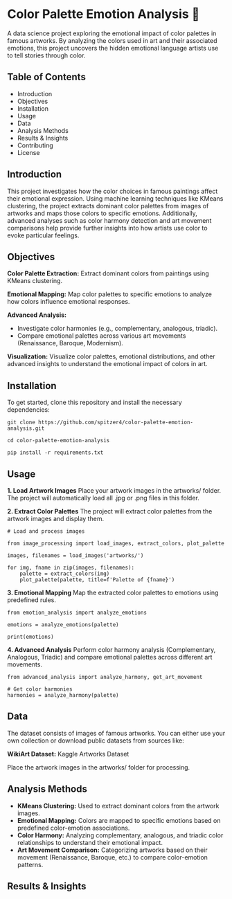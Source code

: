 # Color Palette Emotion Analysis 🎨
A data science project exploring the emotional impact of color palettes in famous artworks. By analyzing the colors used in art and their associated emotions, this project uncovers the hidden emotional language artists use to tell stories through color.

## Table of Contents
- Introduction
- Objectives
- Installation
- Usage
- Data
- Analysis Methods
- Results & Insights
- Contributing
- License

## Introduction
This project investigates how the color choices in famous paintings affect their emotional expression. Using machine learning techniques like KMeans clustering, the project extracts dominant color palettes from images of artworks and maps those colors to specific emotions. Additionally, advanced analyses such as color harmony detection and art movement comparisons help provide further insights into how artists use color to evoke particular feelings.

## Objectives
**Color Palette Extraction:** Extract dominant colors from paintings using KMeans clustering.

**Emotional Mapping:** Map color palettes to specific emotions to analyze how colors influence emotional responses.

**Advanced Analysis:**
- Investigate color harmonies (e.g., complementary, analogous, triadic).
- Compare emotional palettes across various art movements (Renaissance, Baroque, Modernism).

**Visualization:** Visualize color palettes, emotional distributions, and other advanced insights to understand the emotional impact of colors in art.

## Installation
To get started, clone this repository and install the necessary dependencies:

```
git clone https://github.com/spitzer4/color-palette-emotion-analysis.git

cd color-palette-emotion-analysis

pip install -r requirements.txt
```

## Usage
**1. Load Artwork Images**
Place your artwork images in the artworks/ folder. The project will automatically load all .jpg or .png files in this folder.

**2. Extract Color Palettes**
The project will extract color palettes from the artwork images and display them.

```
# Load and process images

from image_processing import load_images, extract_colors, plot_palette

images, filenames = load_images('artworks/')

for img, fname in zip(images, filenames):
    palette = extract_colors(img)
    plot_palette(palette, title=f'Palette of {fname}')
```

**3. Emotional Mapping**
Map the extracted color palettes to emotions using predefined rules.

```
from emotion_analysis import analyze_emotions

emotions = analyze_emotions(palette)

print(emotions)
```

**4. Advanced Analysis**
Perform color harmony analysis (Complementary, Analogous, Triadic) and compare emotional palettes across different art movements.

```
from advanced_analysis import analyze_harmony, get_art_movement

# Get color harmonies
harmonies = analyze_harmony(palette)
```

## Data
The dataset consists of images of famous artworks. You can either use your own collection or download public datasets from sources like:

**WikiArt Dataset:**
Kaggle Artworks Dataset

Place the artwork images in the artworks/ folder for processing.

## Analysis Methods
- **KMeans Clustering:** Used to extract dominant colors from the artwork images.
- **Emotional Mapping:** Colors are mapped to specific emotions based on predefined color-emotion associations.
- **Color Harmony:** Analyzing complementary, analogous, and triadic color relationships to understand their emotional impact.
- **Art Movement Comparison:** Categorizing artworks based on their movement (Renaissance, Baroque, etc.) to compare color-emotion patterns.

## Results & Insights
